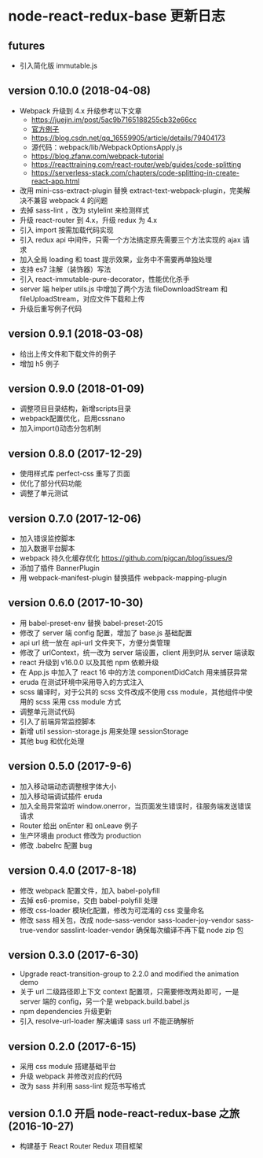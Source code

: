 # node-react-redux-base 更新日志

## futures
* 引入简化版 immutable.js

## version 0.10.0 (2018-04-08)

* Webpack 升级到 4.x 升级参考以下文章
  * https://juejin.im/post/5ac9b7165188255cb32e66cc
  * [官方例子](https://github.com/webpack/webpack/tree/master/examples)
  * https://blog.csdn.net/qq_16559905/article/details/79404173
  * 源代码：webpack/lib/WebpackOptionsApply.js
  * https://blog.zfanw.com/webpack-tutorial
  * https://reacttraining.com/react-router/web/guides/code-splitting
  * https://serverless-stack.com/chapters/code-splitting-in-create-react-app.html
* 改用 mini-css-extract-plugin 替换 extract-text-webpack-plugin，完美解决不兼容 webpack 4 的问题
* 去掉 sass-lint ，改为 stylelint 来检测样式
* 升级 react-router 到 4.x，升级 redux 为 4.x
* 引入 import 按需加载代码实现
* 引入 redux api 中间件，只需一个方法搞定原先需要三个方法实现的 ajax 请求
* 加入全局 loading 和 toast 提示效果，业务中不需要再单独处理
* 支持 es7 注解（装饰器）写法
* 引入 react-immutable-pure-decorator，性能优化杀手
* server 端 helper utils.js 中增加了两个方法 fileDownloadStream 和 fileUploadStream，对应文件下载和上传
* 升级后重写例子代码

## version 0.9.1 (2018-03-08)

* 给出上传文件和下载文件的例子
* 增加 h5 例子

## version 0.9.0 (2018-01-09)

* 调整项目目录结构，新增scripts目录
* webpack配置优化，启用cssnano
* 加入import()动态分包机制

## version 0.8.0 (2017-12-29)

* 使用样式库 perfect-css 重写了页面
* 优化了部分代码功能
* 调整了单元测试

## version 0.7.0 (2017-12-06)

* 加入错误监控脚本
* 加入数据平台脚本
* webpack 持久化缓存优化 https://github.com/pigcan/blog/issues/9
* 添加了插件 BannerPlugin
* 用 webpack-manifest-plugin 替换插件 webpack-mapping-plugin

## version 0.6.0 (2017-10-30)

* 用 babel-preset-env 替换 babel-preset-2015
* 修改了 server 端 config 配置，增加了 base.js 基础配置
* api url 统一放在 api-url 文件夹下，方便分类管理
* 修改了 urlContext，统一改为 server 端设置，client 用到时从 server 端读取
* react 升级到 v16.0.0 以及其他 npm 依赖升级
* 在 App.js 中加入了 react 16 中的方法 componentDidCatch 用来捕获异常
* eruda 在测试环境中采用导入的方式注入
* scss 编译时，对于公共的 scss 文件改成不使用 css module，其他组件中使用的 scss 采用 css module 方式
* 调整单元测试代码
* 引入了前端异常监控脚本
* 新增 util session-storage.js 用来处理 sessionStorage
* 其他 bug 和优化处理

## version 0.5.0 (2017-9-6)

* 加入移动端动态调整根字体大小
* 加入移动端调试插件 eruda
* 加入全局异常监听 window.onerror，当页面发生错误时，往服务端发送错误请求
* Router 给出 onEnter 和 onLeave 例子
* 生产环境由 product 修改为 production
* 修改 .babelrc 配置 bug

## version 0.4.0 (2017-8-18)

* 修改 webpack 配置文件，加入 babel-polyfill
* 去掉 es6-promise，交由 babel-polyfill 处理
* 修改 css-loader 模块化配置，修改为可混淆的 css 变量命名
* 修改 sass 相关包，改成 node-sass-vendor sass-loader-joy-vendor sass-true-vendor sasslint-loader-vendor
  确保每次编译不再下载 node zip 包

## version 0.3.0 (2017-6-30)

* Upgrade react-transition-group to 2.2.0 and modified the animation demo
* 关于 url 二级路径即上下文 context 配置项，只需要修改两处即可，一是 server 端的 config，另一个是 webpack.build.babel.js
* npm dependencies 升级更新
* 引入 resolve-url-loader 解决编译 sass url 不能正确解析

## version 0.2.0 (2017-6-15)

* 采用 css module 搭建基础平台
* 升级 webpack 并修改对应的代码
* 改为 sass 并利用 sass-lint 规范书写格式

## version 0.1.0  开启 node-react-redux-base 之旅  (2016-10-27)

* 构建基于 React Router Redux 项目框架


